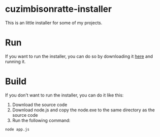 # cuzimbisonratte-installer

This is an little installer for some of my projects.  

# Run
If you want to run the installer, you can do so by downloading it [here](https://github.com/cuzimbisonratte/cuzimbisonratte-installer/releases/latest) and running it.  

# Build
If you don't want to run the installer, you can do it like this:
1. Download the source code
2. Download node.js and copy the node.exe to the same directory as the source code
3. Run the following command:
```
node app.js
```